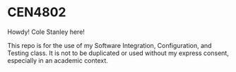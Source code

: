 # CEN4802

Howdy! Cole Stanley here! 

This repo is for the use of my Software Integration, Configuration, and Testing class. It is not to be duplicated or used without my express consent, especially in an academic context. 
